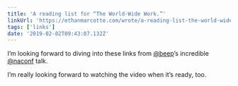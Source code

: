 ```yaml
---
title: 'A reading list for “The World-Wide Work.”'
linkUrl: 'https://ethanmarcotte.com/wrote/a-reading-list-the-world-wide-work/'
tags: ['links'] 
date: '2019-02-02T09:43:07.132Z'
---
```

I’m looking forward to diving into these links from [@beep](//twitter.com/beep)’s incredible [@naconf](//twitter.com/naconf) talk.

I’m really looking forward to watching the video when it’s ready, too.